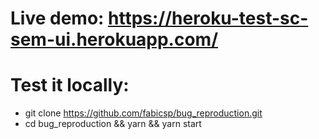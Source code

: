# Live demo: https://heroku-test-sc-sem-ui.herokuapp.com/

# Test it locally:

- git clone https://github.com/fabicsp/bug_reproduction.git
- cd bug_reproduction && yarn && yarn start
